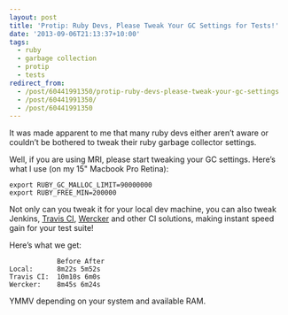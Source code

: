 ```yaml
---
layout: post
title: 'Protip: Ruby Devs, Please Tweak Your GC Settings for Tests!'
date: '2013-09-06T21:13:37+10:00'
tags:
  - ruby
  - garbage collection
  - protip
  - tests
redirect_from:
  - /post/60441991350/protip-ruby-devs-please-tweak-your-gc-settings
  - /post/60441991350/
  - /post/60441991350
---
```


It was made apparent to me that many ruby devs either aren’t aware or couldn’t be bothered to tweak their ruby garbage collector settings.

Well, if you are using MRI, please start tweaking your GC settings. Here’s what I use (on my 15" Macbook Pro Retina):

```shell
export RUBY_GC_MALLOC_LIMIT=90000000
export RUBY_FREE_MIN=200000
```

Not only can you tweak it for your local dev machine, you can also tweak Jenkins, [Travis CI](http://travis-ci.com/), [Wercker](http://wercker.com/) and other CI solutions, making instant speed gain for your test suite!

Here’s what we get:

```shell
            Before After
Local:      8m22s 5m52s
Travis CI:  10m10s 6m0s
Wercker:    8m45s 6m24s
```

YMMV depending on your system and available RAM.
